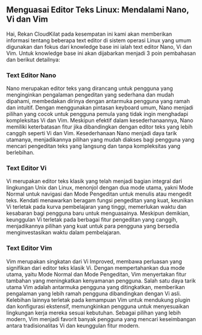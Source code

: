 ## Menguasai Editor Teks Linux: Mendalami Nano, Vi dan Vim

  Hai, Rekan CloudKilat pada kesempatan ini kami akan memberikan informasi tentang beberapa text editor di sistem operasi Linux yang umum digunakan dan fokus dari knowledge base ini ialah text editor Nano, Vi dan Vim.
  Untuk knowledge base ini akan dijabarkan menjadi 3 poin pembahasan dan berikut detailnya:

  ### Text Editor Nano
  Nano merupakan editor teks yang dirancang untuk pengguna yang menginginkan pengalaman pengeditan yang sederhana dan mudah dipahami, membedakan dirinya dengan antarmuka pengguna yang ramah dan intuitif. Dengan menggunakan pintasan keyboard umum, Nano menjadi pilihan yang cocok untuk pengguna pemula yang tidak ingin menghadapi kompleksitas Vi dan Vim. 
  Meskipun efektif dalam kesederhanaannya, Nano memiliki keterbatasan fitur jika dibandingkan dengan editor teks yang lebih canggih seperti Vi dan Vim. Kesederhanaan Nano menjadi daya tarik utamanya, menjadikannya pilihan yang mudah diakses bagi pengguna yang mencari pengeditan teks yang langsung dan tanpa kompleksitas yang berlebihan.
  

  ### Text Editor Vi
  Vi merupakan editor teks klasik yang telah menjadi bagian integral dari lingkungan Unix dan Linux, menonjol dengan dua mode utama, yakni Mode Normal untuk navigasi dan Mode Pengeditan untuk menulis atau mengedit teks. Kendati menawarkan beragam fungsi pengeditan yang kuat, keunikan Vi terletak pada kurva pembelajaran yang tinggi, memerlukan waktu dan kesabaran bagi pengguna baru untuk menguasainya. Meskipun demikian, keunggulan Vi terletak pada berbagai fitur pengeditan yang canggih, menjadikannya pilihan yang kuat untuk para pengguna yang bersedia menginvestasikan waktu dalam pembelajaran.


  ### Text Editor Vim
  Vim merupakan singkatan dari Vi Improved, membawa perluasan yang signifikan dari editor teks klasik Vi. Dengan mempertahankan dua mode utama, yaitu Mode Normal dan Mode Pengeditan, Vim menyertakan fitur tambahan yang meningkatkan kenyamanan pengguna. Salah satu daya tarik utama Vim adalah antarmuka pengguna yang ditingkatkan, memberikan pengalaman yang lebih ramah pengguna dibandingkan dengan Vi asli. 
  Kelebihan lainnya terletak pada kemampuan Vim untuk mendukung plugin dan konfigurasi ekstensif, memungkinkan pengguna untuk menyesuaikan lingkungan kerja mereka sesuai kebutuhan. Sebagai pilihan yang lebih modern, Vim menjadi favorit banyak pengguna yang mencari keseimbangan antara tradisionalitas Vi dan keunggulan fitur modern.

  
